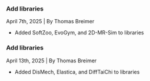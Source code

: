 ### Add libraries
April 7th, 2025 | By Thomas Breimer 
- Added SoftZoo, EvoGym, and 2D-MR-Sim to libraries

### Add libraries
April 13th, 2025 | By Thomas Breimer 
- Added DisMech, Elastica, and DiffTaiChi to libraries
